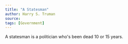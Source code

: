 ```yaml
---
title: "A Statesman"
author: Harry S. Truman
source:
tags: [Government]
---
```


A statesman is a politician who's been dead 10 or 15 years.
